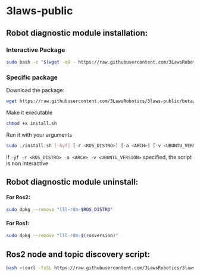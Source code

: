 # 3laws-public

## Robot diagnostic module installation:

### Interactive Package
```bash
sudo bash -c "$(wget -qO - https://raw.githubusercontent.com/3LawsRobotics/3laws-public/beta/rdm/install.sh)"
```

### Specific package

Download the package:
```bash
wget https://raw.githubusercontent.com/3LawsRobotics/3laws-public/beta/rdm/install.sh
```
Make it executable
```bash
chmod +x install.sh
```
Run it with your arguments
```bash
sudo ./install.sh [-hyf] [-r <ROS_DISTRO>] [-a <ARCH>] [-v <UBUNTU_VERSION>]
```

if ```-yf -r <ROS_DISTRO> -a <ARCH> -v <UBUNTU_VERSION>``` specified, the script is non interactive

## Robot diagnostic module uninstall:

#### For Ros2:
```bash
sudo dpkg --remove "lll-rdm-$ROS_DISTRO"
```

#### For Ros1:
```bash
sudo dpkg --remove "lll-rdm-$(rosversion)"
```

## Ros2 node and topic discovery script:
```bash
bash <(curl -fsSL https://raw.githubusercontent.com/3LawsRobotics/3laws-public/master/rdm/ros_graph_discovery.sh)
```
